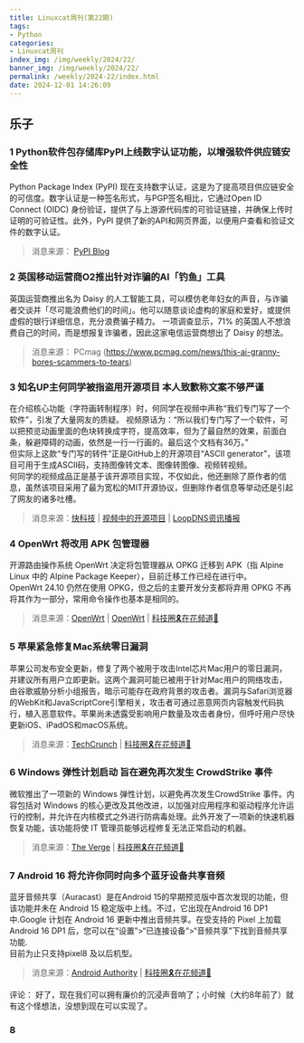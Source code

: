 ```yaml
---
title: Linuxcat周刊(第22期) 
tags: 
- Python
categories: 
- Linuxcat周刊
index_img: /img/weekly/2024/22/
banner_img: /img/weekly/2024/22/
permalink: /weekly/2024-22/index.html
date: 2024-12-01 14:26:09
---
```


## 乐子
### 1 Python软件包存储库PyPI上线数字认证功能，以增强软件供应链安全性
Python Package Index (PyPI) 现在支持数字认证，这是为了提高项目供应链安全的可信度。数字认证是一种签名形式，与PGP签名相比，它通过Open ID Connect (OIDC) 身份验证，提供了与上游源代码库的可验证链接，并确保上传时证明的可验证性。此外，PyPI 提供了新的API和网页界面，以便用户查看和验证文件的数字认证。
> 消息来源： [PyPI Blog](https://blog.pypi.org/posts/2024-11-14-pypi-now-supports-digital-attestations/)

### 2 英国移动运营商O2推出针对诈骗的AI「钓鱼」工具
英国运营商推出名为 Daisy 的人工智能工具，可以模仿老年妇女的声音，与诈骗者交谈并「尽可能浪费他们的时间」。他可以随意谈论虚构的家庭和爱好，或提供虚假的银行详细信息，充分浪费骗子精力。 一项调查显示，71% 的英国人不想浪费自己的时间，而是想报复诈骗者，因此这家电信运营商想出了 Daisy 的想法。
> 消息来源： PCmag (https://www.pcmag.com/news/this-ai-granny-bores-scammers-to-tears)

### 3 知名UP主何同学被指盗用开源项目 本人致歉称文案不够严谨
在介绍核心功能（字符画转制程序）时，何同学在视频中声称“我们专门写了一个软件”，引发了大量网友的质疑。
视频原话为：“所以我们专门写了一个软件，可以把预览动画里面的色块转换成字符，提高效率，但为了最自然的效果，前面白条，躲避障碍的动画，依然是一行一行画的。最后这个文档有36万。”        
但实际上这款“专门写的转件”正是GitHub上的开源项目“ASCII generator”，该项目可用于生成ASCII码，支持图像转文本、图像转图像、视频转视频。        
何同学的视频成品正是基于该开源项目实现，不仅如此，他还删除了原作者的信息，虽然该项目采用了最为宽松的MIT开源协议，但删除作者信息等举动还是引起了网友的诸多吐槽。
> 消息来源：[快科技](https://news.mydrivers.com/1/1014/1014817.htm) | [视频中的开源项目](https://github.com/vietnh1009/ASCII-generator) | [LoopDNS资讯播报](https://t.me/DNSPODT/6470)

### 4 OpenWrt 将改用 APK 包管理器
开源路由操作系统 OpenWrt 决定将包管理器从 OPKG 迁移到 APK（指 Alpine Linux 中的 Alpine Package Keeper），目前迁移工作已经在进行中。     
OpenWrt 24.10 仍然在使用 OPKG，但之后的主要开发分支都将弃用 OPKG 不再将其作为一部分，常用命令操作也基本是相同的。
> 消息来源：[OpenWrt](https://forum.openwrt.org/t/major-change-notice-new-package-manager/215682) | [OpenWrt](https://forum.openwrt.org/t/the-future-is-now-opkg-vs-apk/201164) | [科技圈🎗在花频道📮](https://t.me/zaihuanews/28858)

### 5 苹果紧急修复Mac系统零日漏洞
苹果公司发布安全更新，修复了两个被用于攻击Intel芯片Mac用户的零日漏洞，并建议所有用户立即更新。这两个漏洞可能已被用于针对Mac用户的网络攻击，由谷歌威胁分析小组报告，暗示可能存在政府背景的攻击者。漏洞与Safari浏览器的WebKit和JavaScriptCore引擎相关，攻击者可通过恶意网页内容触发代码执行，植入恶意软件。苹果尚未透露受影响用户数量及攻击者身份，但呼吁用户尽快更新iOS、iPadOS和macOS系统。
> 消息来源：[TechCrunch](https://techcrunch.com/2024/11/19/apple-says-mac-users-targeted-in-zero-day-cyberattacks/) | [科技圈🎗在花频道📮](https://t.me/zaihuanews/28920)

### 6 Windows 弹性计划启动 旨在避免再次发生 CrowdStrike 事件
微软推出了一项新的 Windows 弹性计划，以避免再次发生CrowdStrike 事件。内容包括对 Windows 的核心更改及其他改进，以加强对应用程序和驱动程序允许运行的控制，并允许在内核模式之外进行防病毒处理。此外开发了一项新的快速机器恢复功能，该功能将使 IT 管理员能够远程修复无法正常启动的机器。
> 消息来源：[The Verge](https://www.theverge.com/2024/11/19/24299873/microsoft-windows-resiliency-initiative-crowdstrike-incident) | [科技圈🎗在花频道📮](https://t.me/zaihuanews/28925)

### 7 Android 16 将允许你同时向多个蓝牙设备共享音频
蓝牙音频共享（Auracast）是在Android 15的早期预览版中首次发现的功能，但该功能并未在 Android 15 稳定版中上线。不过，它出现在Android 16 DP1中.Google 计划在 Android 16 更新中推出音频共享。在受支持的 Pixel 上加载 Android 16 DP1 后，您可以在“设置”>“已连接设备”>“音频共享”下找到音频共享功能.        
目前为止只支持pixel8 及以后机型。       
> 消息来源：[Android Authority](https://www.androidauthority.com/android-16-audio-sharing-3501252/) | [科技圈🎗在花频道📮](https://t.me/zaihuanews/28941)

评论： 好了，现在我们可以拥有廉价的沉浸声音响了；小时候（大约8年前了）就有这个怪想法，没想到现在可以实现了。

### 8 








































































































<!-- TODO:https://t.me/zaihuanews/28859 -->
